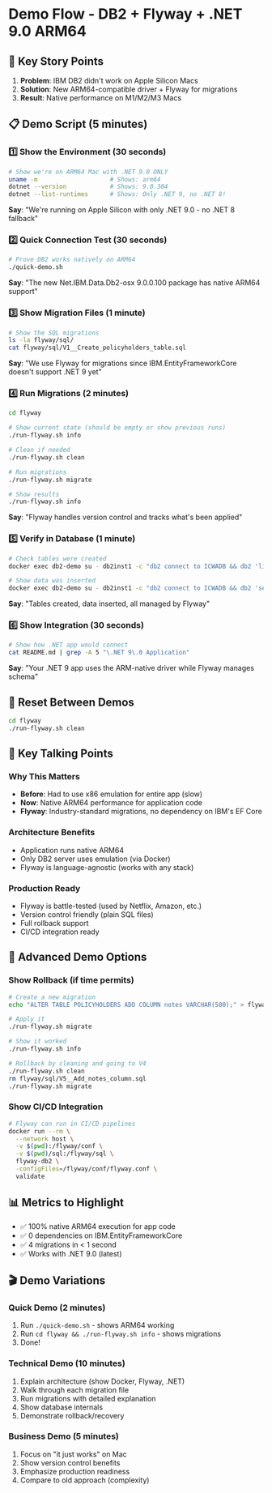 # Demo Flow - DB2 + Flyway + .NET 9.0 ARM64

## 🎯 Key Story Points
1. **Problem**: IBM DB2 didn't work on Apple Silicon Macs
2. **Solution**: New ARM64-compatible driver + Flyway for migrations
3. **Result**: Native performance on M1/M2/M3 Macs

## 📋 Demo Script (5 minutes)

### 1️⃣ Show the Environment (30 seconds)
```bash
# Show we're on ARM64 Mac with .NET 9.0 ONLY
uname -m                    # Shows: arm64
dotnet --version            # Shows: 9.0.304
dotnet --list-runtimes      # Shows: Only .NET 9, no .NET 8!
```

**Say**: "We're running on Apple Silicon with only .NET 9.0 - no .NET 8 fallback"

### 2️⃣ Quick Connection Test (30 seconds)
```bash
# Prove DB2 works natively on ARM64
./quick-demo.sh
```

**Say**: "The new Net.IBM.Data.Db2-osx 9.0.0.100 package has native ARM64 support"

### 3️⃣ Show Migration Files (1 minute)
```bash
# Show the SQL migrations
ls -la flyway/sql/
cat flyway/sql/V1__Create_policyholders_table.sql
```

**Say**: "We use Flyway for migrations since IBM.EntityFrameworkCore doesn't support .NET 9 yet"

### 4️⃣ Run Migrations (2 minutes)
```bash
cd flyway

# Show current state (should be empty or show previous runs)
./run-flyway.sh info

# Clean if needed
./run-flyway.sh clean

# Run migrations
./run-flyway.sh migrate

# Show results
./run-flyway.sh info
```

**Say**: "Flyway handles version control and tracks what's been applied"

### 5️⃣ Verify in Database (1 minute)
```bash
# Check tables were created
docker exec db2-demo su - db2inst1 -c "db2 connect to ICWADB && db2 'list tables'"

# Show data was inserted
docker exec db2-demo su - db2inst1 -c "db2 connect to ICWADB && db2 'select * from POLICYHOLDERS'"
```

**Say**: "Tables created, data inserted, all managed by Flyway"

### 6️⃣ Show Integration (30 seconds)
```bash
# Show how .NET app would connect
cat README.md | grep -A 5 "\.NET 9\.0 Application"
```

**Say**: "Your .NET 9 app uses the ARM-native driver while Flyway manages schema"

## 🔄 Reset Between Demos
```bash
cd flyway
./run-flyway.sh clean
```

## 💬 Key Talking Points

### Why This Matters
- **Before**: Had to use x86 emulation for entire app (slow)
- **Now**: Native ARM64 performance for application code
- **Flyway**: Industry-standard migrations, no dependency on IBM's EF Core

### Architecture Benefits
- Application runs native ARM64
- Only DB2 server uses emulation (via Docker)
- Flyway is language-agnostic (works with any stack)

### Production Ready
- Flyway is battle-tested (used by Netflix, Amazon, etc.)
- Version control friendly (plain SQL files)
- Full rollback support
- CI/CD integration ready

## 🚀 Advanced Demo Options

### Show Rollback (if time permits)
```bash
# Create a new migration
echo "ALTER TABLE POLICYHOLDERS ADD COLUMN notes VARCHAR(500);" > flyway/sql/V5__Add_notes_column.sql

# Apply it
./run-flyway.sh migrate

# Show it worked
./run-flyway.sh info

# Rollback by cleaning and going to V4
./run-flyway.sh clean
rm flyway/sql/V5__Add_notes_column.sql
./run-flyway.sh migrate
```

### Show CI/CD Integration
```bash
# Flyway can run in CI/CD pipelines
docker run --rm \
  --network host \
  -v $(pwd):/flyway/conf \
  -v $(pwd)/sql:/flyway/sql \
  flyway-db2 \
  -configFiles=/flyway/conf/flyway.conf \
  validate
```

## 📊 Metrics to Highlight
- ✅ 100% native ARM64 execution for app code
- ✅ 0 dependencies on IBM.EntityFrameworkCore
- ✅ 4 migrations in < 1 second
- ✅ Works with .NET 9.0 (latest)

## 🎬 Demo Variations

### Quick Demo (2 minutes)
1. Run `./quick-demo.sh` - shows ARM64 working
2. Run `cd flyway && ./run-flyway.sh info` - shows migrations
3. Done!

### Technical Demo (10 minutes)
1. Explain architecture (show Docker, Flyway, .NET)
2. Walk through each migration file
3. Run migrations with detailed explanation
4. Show database internals
5. Demonstrate rollback/recovery

### Business Demo (5 minutes)
1. Focus on "it just works" on Mac
2. Show version control benefits
3. Emphasize production readiness
4. Compare to old approach (complexity)
